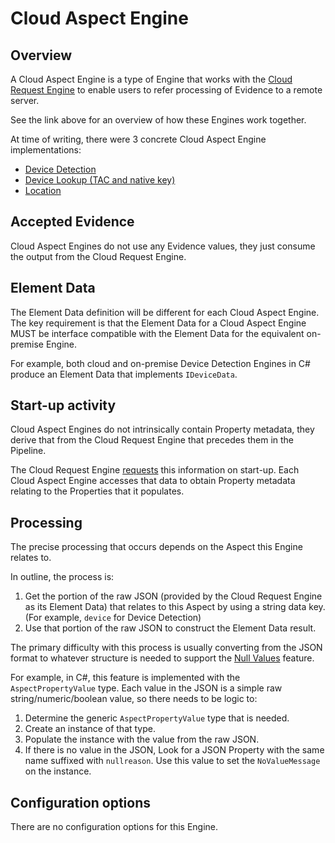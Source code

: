 # Cloud Aspect Engine

## Overview

A Cloud Aspect Engine is a type of Engine that works with the
[Cloud Request Engine](cloud-request-engine.md#overview) to enable users
to refer processing of Evidence to a remote server.

See the link above for an overview of how these Engines work together.

At time of writing, there were 3 concrete Cloud Aspect Engine implementations:
- [Device Detection](../../device-detection-specification/pipeline-elements/device-detection-cloud.md)
- [Device Lookup (TAC and native key)](../../device-detection-specification/part3/pipeline-elements/hardware-profile-lookup-cloud.md)
- [Location](https://github.com/51Degrees/location-dotnet/blob/master/FiftyOne.GeoLocation.Cloud/FlowElements/GeoLocationCloudEngine.cs)

## Accepted Evidence

Cloud Aspect Engines do not use any Evidence values, they just consume
the output from the Cloud Request Engine.

## Element Data

The Element Data definition will be different for each Cloud Aspect Engine.
The key requirement is that the Element Data for a Cloud Aspect Engine MUST
be interface compatible with the Element Data for the equivalent on-premise
Engine.

For example, both cloud and on-premise Device Detection Engines in C#
produce an Element Data that implements `IDeviceData`.

## Start-up activity

Cloud Aspect Engines do not intrinsically contain Property metadata, they
derive that from the Cloud Request Engine that precedes them in
the Pipeline.

The Cloud Request Engine [requests](cloud-request-engine.md#start-up-activity)
this information on start-up. Each Cloud Aspect Engine accesses that
data to obtain Property metadata relating to the Properties that it populates.

## Processing

The precise processing that occurs depends on the Aspect this
Engine relates to.

In outline, the process is:

1. Get the portion of the raw JSON (provided by the Cloud Request Engine as its
   Element Data) that relates to this Aspect by using a
   string data key. (For example, `device` for Device Detection)
2. Use that portion of the raw JSON to construct the Element Data result.

The primary difficulty with this process is usually converting from the JSON
format to whatever structure is needed to support the
[Null Values](../features/properties.md#null-values) feature.

For example, in C#, this feature is implemented with the `AspectPropertyValue`
type. Each value in the JSON is a simple raw string/numeric/boolean value, so
there needs to be logic to:

1. Determine the generic `AspectPropertyValue` type that is needed.
2. Create an instance of that type.
3. Populate the instance with the value from the raw JSON.
4. If there is no value in the JSON, Look for a JSON Property with the same
   name suffixed with `nullreason`. Use this value to set the `NoValueMessage`
   on the instance.

## Configuration options

There are no configuration options for this Engine.

